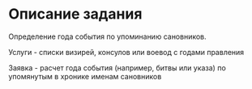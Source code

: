 # Описание задания
Определение года события по упоминанию сановников. 

Услуги - списки визирей, консулов или воевод с годами правления 

Заявка - расчет года события (например, битвы или указа) по упомянутым в хронике именам сановников
